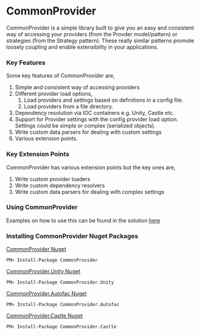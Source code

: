 # CommonProvider

CommonProvider is a simple library built to give you an easy and consistent way of accessing your providers (from the Provder model/pattern) or strategies (from the Strategy pattern). These really similar patterns promote loosely coupling and enable extensibility in your applications.

### Key Features
Some key features of CommonProvider are,

1. Simple and consistent way of accessing providers
2. Different provider load options,
    1. Load providers and settings based on definitions in a config file.
    2. Load providers from a file directory.
3. Dependency resolution via IOC containers e.g. Unity, Castle etc.
4. Support for Provider settings with the config provider load option. Settings could be simple or complex (serialized objects).
5. Write custom data parsers for dealing with custom settings
6. Various extension points.

### Key Extension Points
CommonProvider has various extension points but the key ones are,

1. Write custom provider loaders
2. Write custom dependency resolvers
3. Write custom data parsers for dealing with complex settings

### Using CommonProvider
Examples on how to use this can be found in the solution [here](https://github.com/commonprovider/common-provider/tree/master/Examples)

### Installing CommonProvider Nuget Packages

[CommonProvider Nuget](https://www.nuget.org/packages/CommonProvider/)
```
PM> Install-Package CommonProvider
```

[CommonProvider.Unity Nuget](https://www.nuget.org/packages/CommonProvider.Unity/)
```
PM> Install-Package CommonProvider.Unity
```

[CommonProvider.Autofac Nuget](https://www.nuget.org/packages/CommonProvider.Autofac/)
```
PM> Install-Package CommonProvider.Autofac
```

[CommonProvider.Castle Nuget](https://www.nuget.org/packages/CommonProvider.Castle/)
```
PM> Install-Package CommonProvider.Castle
```
